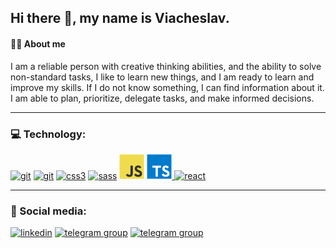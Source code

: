 ##  Hi there 👋, my name is Viacheslav.

#### 🙍‍♂️ About me

I am a reliable person with creative thinking abilities, and the ability to solve non-standard tasks, I like to learn new things, and I am ready to learn and improve my skills. If I do not know something, I can find information about it. I am able to plan, prioritize, delegate tasks, and make informed decisions.
___
### 💻 Technology:
<div>
<a href="https://git-scm.com/"  target="_blank"  rel="noreferrer">
		<img src="https://www.vectorlogo.zone/logos/git-scm/git-scm-icon.svg"  alt="git"  width="40"  height="40"/></a>
<a href="https://git-scm.com/"  target="_blank"  rel="noreferrer">
		<img src="https://www.vectorlogo.zone/logos/w3_html5/w3_html5-icon.svg"  alt="git"  width="40"  height="40"/></a>
<a href="https://www.w3schools.com/css/"  target="_blank"  rel="noreferrer">
		<img src="https://www.vectorlogo.zone/logos/w3_css/w3_css-icon.svg"  alt="css3"  width="40"  height="40"/></a>
<a href="https://sass-lang.com"  target="_blank"  rel="noreferrer">
<img src="https://www.vectorlogo.zone/logos/sass-lang/sass-lang-icon.svg"  alt="sass"  width="40"  height="40"/></a>
<a href="https://developer.mozilla.org/en-US/docs/Web/JavaScript"  target="_blank" rel="noreferrer"><img src="https://raw.githubusercontent.com/devicons/devicon/master/icons/javascript/javascript-original.svg"  alt="javascript"  width="40"  height="40"/></a>
<a href="https://www.typescriptlang.org/"  target="_blank"  rel="noreferrer">
<img src="https://raw.githubusercontent.com/devicons/devicon/master/icons/typescript/typescript-original.svg"  alt="typescript"  width="40"  height="40"/>
</a>
<a href="https://reactjs.org/"  target="_blank"  rel="noreferrer">
<img src="https://www.vectorlogo.zone/logos/reactjs/reactjs-icon.svg"  alt="react"  width="40"  height="40"/></a>
</div>

---
### 🤝 Social media:
 <div id="badges">
    <a href="https://www.linkedin.com/in/viacheslav-musiienko" target="_blank">
      <img src="https://www.vectorlogo.zone/logos/linkedin/linkedin-icon.svg" width="40" height="40" alt="linkedin" /></a>
    <a href="https://t.me/ViachslavMusiienko" target="_blank">
      <img src="https://www.vectorlogo.zone/logos/telegram/telegram-tile.svg" width="40" height="40" alt="telegram group" /></a>
   <a href="mailto:chuvachok98@gmail.com" target="_blank">
      <img src="https://www.vectorlogo.zone/logos/gmail/gmail-icon.svg" width="40" height="40" alt="telegram group" /></a>
  </div>
